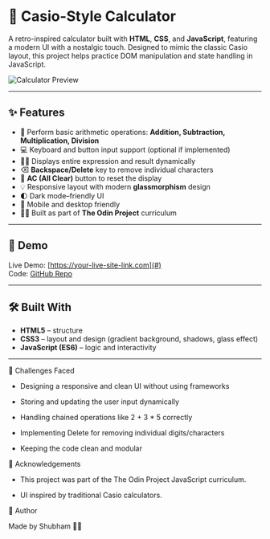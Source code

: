 # 🧮 Casio-Style Calculator

A retro-inspired calculator built with **HTML**, **CSS**, and **JavaScript**, featuring a modern UI with a nostalgic touch. Designed to mimic the classic Casio layout, this project helps practice DOM manipulation and state handling in JavaScript.

![Calculator Preview](./screenshot.png) <!-- Update path if needed -->

---

## ✨ Features

- 🔢 Perform basic arithmetic operations: **Addition, Subtraction, Multiplication, Division**
- 💻 Keyboard and button input support (optional if implemented)
- 👨‍💻 Displays entire expression and result dynamically
- ⌫ **Backspace/Delete** key to remove individual characters
- 🧼 **AC (All Clear)** button to reset the display
- 💡 Responsive layout with modern **glassmorphism** design
- 🌓 Dark mode–friendly UI
- 📱 Mobile and desktop friendly
- 👨‍🎓 Built as part of **The Odin Project** curriculum

---

## 🚀 Demo

Live Demo: [https://your-live-site-link.com](#)  
Code: [GitHub Repo](https://github.com/your-username/calculator)

---

## 🛠️ Built With

- **HTML5** – structure
- **CSS3** – layout and design (gradient background, shadows, glass effect)
- **JavaScript (ES6)** – logic and interactivity

---

🤯 Challenges Faced

   - Designing a responsive and clean UI without using frameworks

   - Storing and updating the user input dynamically

   - Handling chained operations like 2 + 3 * 5 correctly

   - Implementing Delete for removing individual digits/characters

   - Keeping the code clean and modular

🙌 Acknowledgements

  - This project was part of the The Odin Project JavaScript curriculum.

   - UI inspired by traditional Casio calculators.

🧠 Author

Made by Shubham 👨‍💻

